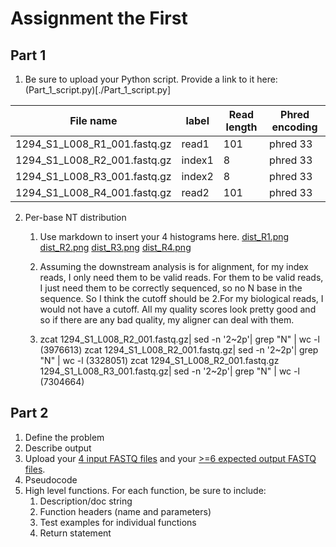 # Assignment the First

## Part 1
1. Be sure to upload your Python script. Provide a link to it here:(Part_1_script.py)[./Part_1_script.py]

| File name | label | Read length | Phred encoding |
|---|---|---|---|
| 1294_S1_L008_R1_001.fastq.gz | read1 | 101 | phred 33 |
| 1294_S1_L008_R2_001.fastq.gz | index1 | 8 | phred 33  |
| 1294_S1_L008_R3_001.fastq.gz | index2 | 8 | phred 33  |
| 1294_S1_L008_R4_001.fastq.gz | read2 | 101 | phred 33  |

2. Per-base NT distribution
    1. Use markdown to insert your 4 histograms here.
        [dist_R1.png](./dist_R1.png)
        [dist_R2.png](./dist_R2.png)
        [dist_R3.png](./dist_R3.png)
        [dist_R4.png](./dist_R4.png)
   
    2. Assuming the downstream analysis is for alignment, for my index reads, I only need them to be valid reads. For them to be valid reads, I just need them to be correctly sequenced, so no N base in the sequence. So I think the cutoff should be 2.For my biological reads, I would not have a cutoff. All my quality scores look pretty good and so if there are any bad quality, my aligner can deal with them.
    3. zcat 1294_S1_L008_R2_001.fastq.gz| sed -n '2~2p'| grep "N" | wc -l (3976613)
       zcat 1294_S1_L008_R2_001.fastq.gz| sed -n '2~2p'| grep "N" | wc -l (3328051)
       zcat 1294_S1_L008_R2_001.fastq.gz 1294_S1_L008_R3_001.fastq.gz| sed -n '2~2p'| grep "N" | wc -l (7304664)
## Part 2
1. Define the problem
2. Describe output
3. Upload your [4 input FASTQ files](../TEST-input_FASTQ) and your [>=6 expected output FASTQ files](../TEST-output_FASTQ).
4. Pseudocode
5. High level functions. For each function, be sure to include:
    1. Description/doc string
    2. Function headers (name and parameters)
    3. Test examples for individual functions
    4. Return statement
